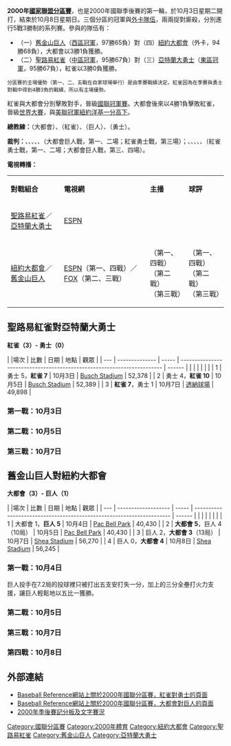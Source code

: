 **2000年[國家聯盟分區賽](https://zh.wikipedia.org/wiki/國家聯盟分區賽 "wikilink")**，也是2000年國聯季後賽的第一輪，於10月3日星期二開打，結束於10月8日星期日。三個分區的冠軍與[外卡隊伍](https://zh.wikipedia.org/wiki/外卡 "wikilink")，兩兩捉對廝殺，分別進行5戰3勝制的系列賽。參與的隊伍有：

  - （一）[舊金山巨人](../Page/舊金山巨人.md "wikilink")（[西區冠軍](../Page/國家聯盟西區.md "wikilink")，97勝65負）對（四）[紐約大都會](../Page/紐約大都會.md "wikilink")（外卡，94勝68負），大都會以3勝1負獲勝。
  - （二）[聖路易紅雀](../Page/聖路易紅雀.md "wikilink")（[中區冠軍](../Page/國家聯盟中區.md "wikilink")，95勝67負）對（三）[亞特蘭大勇士](../Page/亞特蘭大勇士.md "wikilink")（[東區冠軍](../Page/國家聯盟東區.md "wikilink")，95勝67負），紅雀以3勝0負獲勝。

<small>分區賽的主場優勢（第一、二、五戰在自家球場舉行）是由季賽戰績決定。紅雀因為在季賽與勇士對戰中得到4勝3負的戰績，所以有主場優勢。</small>

紅雀與大都會分別擊敗對手，晉級[國聯冠軍賽](https://zh.wikipedia.org/wiki/2000年國聯冠軍賽 "wikilink")。大都會後來以4勝1負擊敗紅雀，晉級[世界大賽](../Page/2000年世界大賽.md "wikilink")，與[美聯冠軍](https://zh.wikipedia.org/wiki/2000年美聯冠軍賽 "wikilink")[紐約洋基一分高下](../Page/紐約洋基.md "wikilink")。

**總教練：**（大都會）、（紅雀）、（巨人）、（勇士）。

**裁判：**、、、、、（大都會巨人戰，第一、二場；紅雀勇士戰，第三場）；、、、、、（紅雀勇士戰，第一、二場；大都會巨人戰，第三、四場）。

**電視轉播：**

<table>
<tbody>
<tr class="odd">
<td><p><strong>對戰組合</strong></p></td>
<td><p><strong>電視網</strong></p></td>
<td><p><strong>主播</strong></p></td>
<td><p><strong>球評</strong></p></td>
</tr>
<tr class="even">
<td><p><a href="../Page/聖路易紅雀.md" title="wikilink">聖路易紅雀</a>／<a href="../Page/亞特蘭大勇士.md" title="wikilink">亞特蘭大勇士</a></p></td>
<td><p><a href="../Page/ESPN.md" title="wikilink">ESPN</a></p></td>
<td></td>
<td></td>
</tr>
<tr class="odd">
<td><p><a href="../Page/紐約大都會.md" title="wikilink">紐約大都會</a>／<a href="../Page/舊金山巨人.md" title="wikilink">舊金山巨人</a></p></td>
<td><p><a href="../Page/ESPN.md" title="wikilink">ESPN</a>（第一、四戰）／<a href="https://zh.wikipedia.org/wiki/FOX" title="wikilink">FOX</a>（第二、三戰）</p></td>
<td><p>（第一、四戰）<br />
（第二戰）<br />
（第三戰）</p></td>
<td><p>（第一、四戰）<br />
（第二戰）<br />
（第三戰）</p></td>
</tr>
</tbody>
</table>

## 聖路易紅雀對亞特蘭大勇士

**紅雀（3）- 勇士（0）**

| |場次 | 比數             | 日期    | 地點                                                                      | 觀眾     |
| --- | -------------- | ----- | ----------------------------------------------------------------------- | ------ |
|     |                |       |                                                                         |        |
| 1   | 勇士 5，**紅雀 7**  | 10月3日 | [Busch Stadium](https://zh.wikipedia.org/wiki/Busch_Stadium "wikilink") | 52,378 |
| 2   | 勇士 4，**紅雀 10** | 10月5日 | [Busch Stadium](https://zh.wikipedia.org/wiki/Busch_Stadium "wikilink") | 52,389 |
| 3   | **紅雀 7**，勇士 1  | 10月7日 | [透納球場](../Page/透納球場.md "wikilink")                                      | 49,898 |

### 第一戰：10月3日

### 第二戰：10月5日

### 第三戰：10月7日

## 舊金山巨人對紐約大都會

**大都會（3）- 巨人（1）**

| |場次 | 比數                  | 日期    | 地點                                                                    | 觀眾     |
| --- | ------------------- | ----- | --------------------------------------------------------------------- | ------ |
|     |                     |       |                                                                       |        |
| 1   | 大都會 1，**巨人 5**      | 10月4日 | [Pac Bell Park](https://zh.wikipedia.org/wiki/AT&T_Park "wikilink")   | 40,430 |
| 2   | **大都會 5**，巨人 4（10局） | 10月5日 | [Pac Bell Park](https://zh.wikipedia.org/wiki/AT&T_Park "wikilink")   | 40,430 |
| 3   | 巨人 2，**大都會 3**（13局） | 10月7日 | [Shea Stadium](https://zh.wikipedia.org/wiki/Shea_Stadium "wikilink") | 56,270 |
| 4   | 巨人 0，**大都會 4**      | 10月8日 | [Shea Stadium](https://zh.wikipedia.org/wiki/Shea_Stadium "wikilink") | 56,245 |

### 第一戰：10月4日

巨人投手在7.2局的投球裡只被打出五支安打失一分，加上的三分全壘打火力支援，讓巨人輕鬆地以五比一獲勝。

### 第二戰：10月5日

### 第三戰：10月7日

### 第四戰：10月8日

## 外部連結

  - [Baseball
    Reference網站上關於2000年國聯分區賽，紅雀對勇士的頁面](http://www.baseball-reference.com/postseason/2000_NLDS1.shtml)
  - [Baseball
    Reference網站上關於2000年國聯分區賽，大都會對巨人的頁面](http://www.baseball-reference.com/postseason/2000_NLDS2.shtml)
  - [2000年季後賽記分板及文字賽況](http://retrosheet.org/boxesetc/2000/YPS_2000.htm)

[Category:國聯分區賽](https://zh.wikipedia.org/wiki/Category:國聯分區賽 "wikilink")
[Category:2000年體育](https://zh.wikipedia.org/wiki/Category:2000年體育 "wikilink")
[Category:紐約大都會](https://zh.wikipedia.org/wiki/Category:紐約大都會 "wikilink")
[Category:聖路易紅雀](https://zh.wikipedia.org/wiki/Category:聖路易紅雀 "wikilink")
[Category:舊金山巨人](https://zh.wikipedia.org/wiki/Category:舊金山巨人 "wikilink")
[Category:亞特蘭大勇士](https://zh.wikipedia.org/wiki/Category:亞特蘭大勇士 "wikilink")